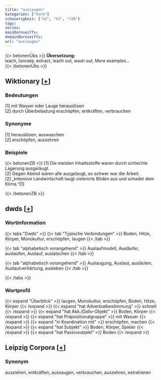 ```yaml
---
title: "auslaugen"
kategorien: ["Verb"]
schwierigkeit: ["k2", "h3", "r20"]
tags:
series:
mainDornseiffs:
domainDornseiffs:
url: "auslaugen"
---
```


{{< betonenÜbs >}}
**Übersetzung:**  
leach, lixiviate, extract, leach out, wash out, More examples...  
{{< /betonenÜbs >}}

## Wiktionary [[+](https://de.wiktionary.org/wiki/auslaugen)]

### Bedeutungen
[1] mit Wasser oder Lauge herauslösen  
[2] durch Überbelastung erschöpfen, entkräften, verbrauchen  

### Synonyme
[1] herauslösen, auswaschen  
[2] erschöpfen, auszehren  

### Beispiele
{{< betonenZB >}}
[1] Die meisten Inhaltsstoffe waren durch schlechte Lagerung ausgelaugt.  
[2] Gegen Abend waren alle ausgelaugt, so schwer war die Arbeit.  
[2] „Intensive Landwirtschaft laugt vielerorts Böden aus und schadet dem Klima.“[1]  

{{< /betonenZB >}}


## dwds [[+](https://www.dwds.de/wb/auslaugen)]

### Wortinformation
{{< tabs "Dwds" >}}
{{< tab "Typische Verbindungen" >}}
Boden, Hitze, Körper, Monokultur, erschöpfen, laugen
{{< /tab >}}

{{< tab "alphabetisch vorangehend" >}}
Auslaufmodell, Ausläufer, auslaufen, Auslauf, auslatschen
{{< /tab >}}

{{< tab "alphabetisch vorangehend" >}}
Auslaugung, Auslaut, ausläuten, Auslautverhärtung, ausleben
{{< /tab >}}

{{< /tabs >}}

### Wortprofil
{{< expand "Überblick" >}} laugen, Monokultur, erschöpfen, Boden, Hitze, Körper {{< /expand >}}
{{< expand "hat Adverbialbestimmung" >}} schnell {{< /expand >}}
{{< expand "hat Akk./Dativ-Objekt" >}} Boden, Körper {{< /expand >}}
{{< expand "hat Präpositionalgruppe" >}} mit Wasser {{< /expand >}}
{{< expand "in Koordination mit" >}} erschöpfen, machen {{< /expand >}}
{{< expand "hat Subjekt" >}} Boden, Körper, Spieler {{< /expand >}}
{{< expand "hat Passivsubjekt" >}} Boden {{< /expand >}}

## Leipzig Corpora [[+](https://corpora.uni-leipzig.de/en/res?word=auslaugen&corpusId=deu_newscrawl-public_2018)]


### Synonym
ausziehen, entkräften, aussaugen, verbrauchen, auszehren, extrahieren

